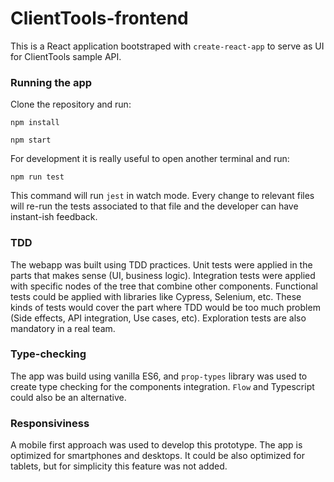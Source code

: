 # ClientTools-frontend

This is a React application bootstraped with `create-react-app` to serve as UI for ClientTools sample API.

### Running the app

Clone the repository and run:

`npm install`

`npm start`

For development it is really useful to open another terminal and run:

`npm run test`

This command will run `jest` in watch mode. Every change to relevant files will re-run the tests associated to that file and the developer can have instant-ish feedback.

### TDD

The webapp was built using TDD practices. Unit tests were applied in the parts that makes sense (UI, business logic). Integration tests were applied with specific nodes of the tree that combine other components. Functional tests could be applied with libraries like Cypress, Selenium, etc. These kinds of tests would cover the part where TDD would be too much problem (Side effects, API integration, Use cases, etc). Exploration tests are also mandatory in a real team.

### Type-checking

The app was build using vanilla ES6, and `prop-types` library was used to create type checking for the components integration. `Flow` and Typescript could also be an alternative.

### Responsiviness

A mobile first approach was used to develop this prototype. The app is optimized for smartphones and desktops. It could be also optimized for tablets, but for simplicity this feature was not added.

